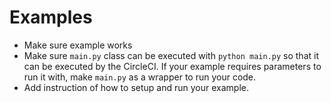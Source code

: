 # Examples
* Make sure example works
* Make sure `main.py` class can be executed with `python main.py` so that it can be executed by the CircleCI. If your example requires parameters to run it with, make `main.py` as a wrapper to run your code.
* Add instruction of how to setup and run your example.
